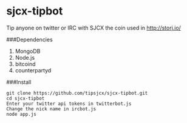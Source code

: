 sjcx-tipbot
===========

Tip anyone on twitter or IRC with SJCX the coin used in http://storj.io/

###Dependencies
1. MongoDB
2. Node.js
3. bitcoind   
4. counterpartyd

###Install
```
git clone https://github.com/tipsjcx/sjcx-tipbot.git
cd sjcx-tipbot
Enter your twitter api tokens in twitterbot.js
Change the nick name in ircbot.js
node app.js
```
